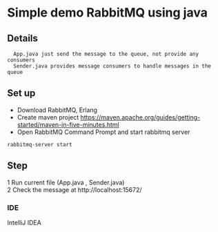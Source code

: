 # Simple demo RabbitMQ using java
## Details
```
  App.java just send the message to the queue, not provide any consumers
  Sender.java provides message consumers to handle messages in the queue
```
## Set up
- Download RabbitMQ, Erlang
- Create maven project https://maven.apache.org/guides/getting-started/maven-in-five-minutes.html
- Open RabbitMQ Command Prompt and start rabbitmq server
```
rabbitmq-server start
```

## Step
  1 Run  current file (App.java , Sender.java)\
  2 Check the message at http://localhost:15672/ 
### IDE 
  IntelliJ IDEA
